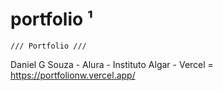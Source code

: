 # portfolio ¹
    /// Portfolio ///
Daniel G Souza - Alura - Instituto Algar - 
Vercel = https://portfolionw.vercel.app/
